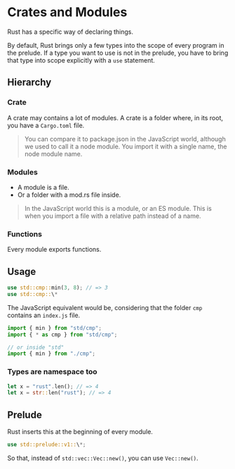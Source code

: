 # Crates and Modules

Rust has a specific way of declaring things.

By default, Rust brings only a few types into the scope of every program in the prelude. If a type you want to use is not in the prelude, you have to bring that type into scope explicitly with a `use` statement.

## Hierarchy

### Crate

A crate may contains a lot of modules. A crate is a folder where, in its root, you have a `Cargo.toml` file.

> You can compare it to package.json in the JavaScript world, although we used to call it a node module. You import it with a single name, the node module name.

### Modules

- A module is a file.
- Or a folder with a mod.rs file inside.

> In the JavaScript world this is a module, or an ES module. This is when you import a file with a relative path instead of a name.

### Functions

Every module exports functions.

## Usage

```rust
use std::cmp::min(3, 8); // => 3
use std::cmp::\*
```

The JavaScript equivalent would be, considering that the folder `cmp` contains an `index.js` file.

```javascript
import { min } from "std/cmp";
import { * as cmp } from "std/cmp";

// or inside "std"
import { min } from "./cmp";
```

### Types are namespace too

```rust
let x = "rust".len(); // => 4
let x = str::len("rust"); // => 4
```

## Prelude

Rust inserts this at the beginning of every module.

```rust
use std::prelude::v1::\*;
```

So that, instead of `std::vec::Vec::new()`, you can use `Vec::new()`.
